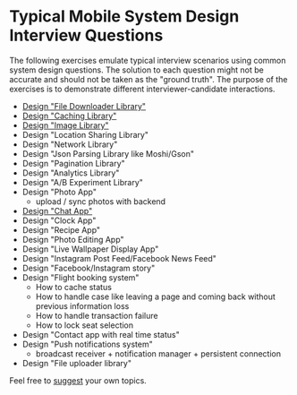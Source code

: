 # Typical Mobile System Design Interview Questions
The following exercises emulate typical interview scenarios using common system design questions. The solution to each question might not be accurate and should not be taken as the "ground truth". The purpose of the exercises is to demonstrate different interviewer-candidate interactions.
- [Design "File Downloader Library"](/exercises/file-downloader-library.md)
- [Design "Caching Library"](/exercises/caching-library.md)
- [Design "Image Library"](/exercises/image-library.md)
- Design "Location Sharing Library"
- Design "Network Library"
- Design "Json Parsing Library like Moshi/Gson"
- Design "Pagination Library"
- Design "Analytics Library"
- Design "A/B Experiment Library"
- Design "Photo App"
  - upload / sync photos with backend
- [Design "Chat App"](/exercises/chat-app.md)
- Design "Clock App"
- Design "Recipe App"
- Design "Photo Editing App"
- Design "Live Wallpaper Display App"
- Design "Instagram Post Feed/Facebook News Feed"
- Design "Facebook/Instagram story"
- Design "Flight booking system"
  - How to cache status
  - How to handle case like leaving a page and coming back without previous information loss
  - How to handle transaction failure
  - How to lock seat selection
- Design "Contact app with real time status"
- Design "Push notifications system"
  - broadcast receiver + notification manager + persistent connection
- Design "File uploader library"
 

Feel free to [suggest](https://github.com/weeeBox/mobile-system-design/issues/new) your own topics.
